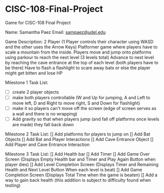 # CISC-108-Final-Project
Game for CISC-108 Final Project

Name: Samantha Paez
Email: sampaez@udel.edu

Game Description: 
2 Player (1 Player controls their character using WASD and the other uses the Arrow Keys) 
Platformer game where players have to scale a mountain from the inside.
Players move and jump onto platforms using parkour to reach the next level (3 levels total)
Advance to next level by reaching the cave entrance at the top of each level (both players have to be there)
Have to flash a flashlight to scare away bats or else the player might get bitten and lose HP

Milestone 1 Task List:
- [ ] create 2 player objects
- [ ] make both players controllable
    (W and Up for jumping, A and Left to move left, D and Right to move right, S and Down for flashlight)
- [ ] make it so players can't move off the screen 
    (edge of screen serves as a wall and there is no wrapping)
- [ ] Add gravity so that when players jump (and fall off platforms once levels are made) they fall back down

Milestone 2 Task List:
[] Add platforms for players to jump on
[] Add Bat Objects 
[] Add Bat and Player Interactions
[] Add Cave Entrance Object
[] Add Player and Cave Entrance Interaction

Milestone 3 Task List:
[] Add Health bar
[] Add Timer
[] Add Game Over Screen
    (Displays Empty Health bar and Timer and Play Again Button when player dies)
[] Add Level Completion Screen
    (Displays Timer and Remaining Health and Next Level Button When each level is beat)
[] Add Game Completion Screen
    (Displays Total Time when the game is beaten)
[] Add a way to gain back health (this addition is subject to difficulty found when testing)
